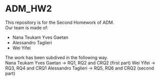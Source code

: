 # ADM_HW2

This repository is for the Second Homework of ADM. </br>
Our team is made of: 
- Nana Teukam Yves Gaetan
- Alessandro Taglieri
- Wei Yifei

The work has been subdived in the following way. </br>
Nana Teukam Yves Gaetan -> RQ1, RQ2 and CRQ2 (first part)
Wei Yifei -> RQ3, RQ4 and CRQ1
Alessandro Taglieri -> RQ5, RQ6 and CRQ2 (second part)
